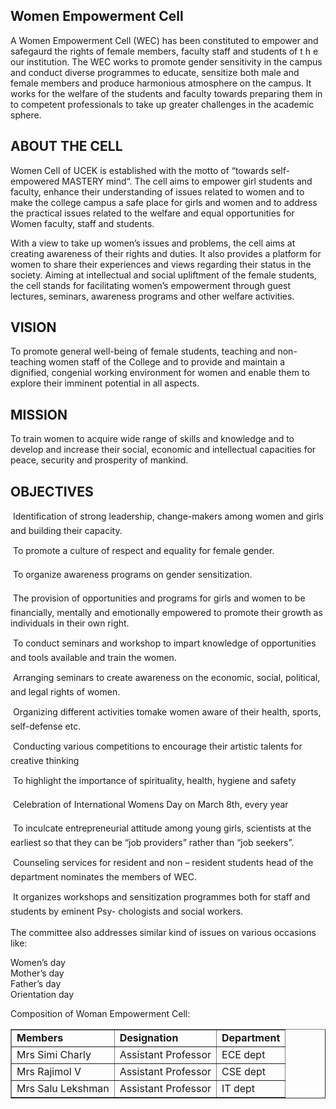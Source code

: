 <div align="left" class="contentDiv">
<h2>Women Empowerment Cell</h2>
<p>A Women Empowerment Cell (WEC) has been constituted to empower and safegaurd the rights of female members, faculty staff and students of  t h e our institution. The WEC works to promote gender sensitivity in the campus  and conduct diverse programmes to educate, sensitize both male and female members and produce harmonious atmosphere on the campus. It works for the welfare of the students and faculty towards preparing them in to competent professionals to take up greater challenges in the academic sphere. </p>
<h2>ABOUT THE CELL</h2>
<p>Women Cell of UCEK  is established with the motto of “towards self-empowered MASTERY  mind“. The cell aims to empower girl students and faculty, enhance their understanding of issues related to women and to make the college campus a safe place for girls and women and to address the practical issues related to the welfare and equal opportunities for Women faculty, staff and students.</p>
<p>With a view to take up women’s issues and problems, the cell aims at creating awareness of their rights and duties. It also provides a platform for women to share their experiences and views regarding their status in the society. Aiming at intellectual and social upliftment of the female students, the cell stands for facilitating women’s empowerment through guest lectures, seminars, awareness programs and other welfare activities.</p>
<h2>VISION</h2>
<p>	To promote general well-being of female students, teaching and non-teaching women staff of the College and to provide and maintain a dignified, congenial working environment for women and enable them to explore their imminent potential in all aspects.</p>
<p></p>
<h2>MISSION</h2>
<p>To train women to acquire wide range of skills and knowledge and to develop and increase their social, economic and intellectual capacities for peace, security and prosperity of mankind.</p>
<h2>OBJECTIVES</h2>
<p>	Identification of strong leadership, change-makers among women and girls and building their capacity.<br/>

	To promote a culture of respect and equality for female gender.<br/>

	To organize awareness programs on gender sensitization.<br/>

	The provision of opportunities and programs for girls and women to be financially, mentally and emotionally empowered to promote their growth as individuals in their own right.<br/>

	To conduct seminars and workshop to impart knowledge of opportunities and tools available and train the women.<br/>

	Arranging seminars to create awareness on the economic, social, political, and legal rights of women.<br/>

	Organizing different activities tomake women aware of their health, sports, self-defense etc.<br/>

	Conducting various competitions to encourage their artistic talents for creative thinking<br/>

	To highlight the importance of spirituality, health, hygiene and safety<br/>

	Celebration of International Womens Day on March 8th, every year<br/>

	To inculcate entrepreneurial attitude among young girls, scientists at the earliest so that they can be “job providers” rather than “job seekers”.<br/>

	Counseling services for resident and non – resident students head of the department nominates the members of WEC. <br/>
 
	It organizes workshops and sensitization programmes both for staff and students by eminent Psy- chologists and social workers.<br/><br/>
The committee also addresses similar kind of issues on various occasions like: <br/>
 
Women’s day <br/>
Mother’s day <br/>
Father’s day <br/>
Orientation day <br/>
 
Composition of Woman Empowerment Cell:
 <table border="1" cellpadding="8" style="border-collapse:collapse;">
<tr><td><strong> Members</strong></td><td><strong>Designation</strong></td><td><strong>Department</strong></td></tr>
<tr><td>Mrs  Simi Charly </td><td> Assistant Professor</td><td>ECE dept</td></tr>
<tr><td> Mrs  Rajimol V </td><td> Assistant  Professor </td><td>CSE dept</td></tr>
<tr><td> Mrs Salu Lekshman</td><td> Assistant  Professor </td><td>IT dept</td></tr>
</table>
</p></div>